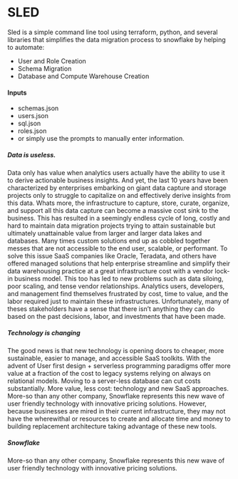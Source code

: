 # SLED
Sled is a simple command line tool using terraform, python, and several libraries that simplifies the data migration process to snowflake by helping to automate:

- User and Role Creation
- Schema Migration
- Database and Compute Warehouse Creation

#### Inputs
- schemas.json
- users.json
- sql.json
- roles.json
- or simply use the prompts to manually enter information.

##### Data is useless. 
Data only has value when analytics users actually have the ability to use it to derive actionable business insights. And yet, the last 10 years have been characterized by enterprises embarking on giant data capture and storage projects only to struggle to capitalize on and effectively derive insights from this data.  Whats more, the infrastructure to capture, store, curate, organize, and support all this data capture can become a massive cost sink to the business. This has resulted in a seemingly endless cycle of long, costly and hard to maintain data migration projects trying to attain sustainable but ultimately unattainable value from larger and larger data lakes and databases. Many times custom solutions end up as cobbled together messes that are not accessible to the end user, scalable, or performant. To solve this issue SaaS companies like Oracle, Teradata, and others have offered managed solutions that help enterprise streamline and simplify their data warehousing practice at a great infrastructure cost with a vendor lock-in business model. This too has led to new problems such as data siloing, poor scaling, and tense vendor relationships. Analytics users, developers, and management find themselves frustrated by cost, time to value, and the labor required just to maintain these infrastructures. Unfortunately, many of theses stakeholders have a sense that there isn’t anything they can do based on the past decisions, labor, and investments that have been made.

##### Technology is changing
The good news is that new technology is opening doors to cheaper, more sustainable, easier to manage, and accessible SaaS toolkits. With the advent of User first design + serverless programming paradigms offer more value at a fraction of the cost to legacy systems relying on always on relational models. Moving to a server-less database can cut costs substantially. More value, less cost: technology and new SaaS approaches. More-so than any other company, Snowflake represents this new wave of user friendly technology with innovative pricing solutions. However, because businesses are mired in their current infrastructure, they may not have the wherewithal or resources to create and allocate time and money to building replacement architecture taking advantage of these new tools. 

##### Snowflake
More-so than any other company, Snowflake represents this new wave of user friendly technology with innovative pricing solutions.
